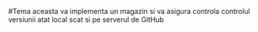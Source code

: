 #Tema aceasta va implementa un magazin si va asigura controla controlul versiunii atat local scat si pe serverul de GitHub
